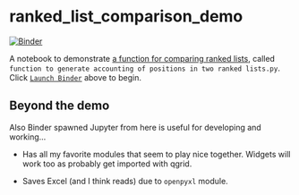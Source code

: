 # ranked_list_comparison_demo

[![Binder](https://mybinder.org/badge.svg)](https://beta.mybinder.org/v2/gh/fomightez/ranked_list_comparison_demo/master?filepath=demo.ipynb)

A notebook to demonstrate [a function for comparing ranked lists](https://github.com/fomightez/text_mining), called `function to generate accounting of positions in two ranked lists.py`.
Click [`Launch Binder`](https://beta.mybinder.org/v2/gh/fomightez/ranked_list_comparison_demo/master?filepath=demo.ipynb) above to begin.


Beyond the demo
--------------
Also Binder spawned Jupyter from here is useful for developing and working...

- Has all my favorite modules that seem to play nice together. Widgets will work too as probably get imported with qgrid.

- Saves Excel (and I think reads) due to `openpyxl` module. 
